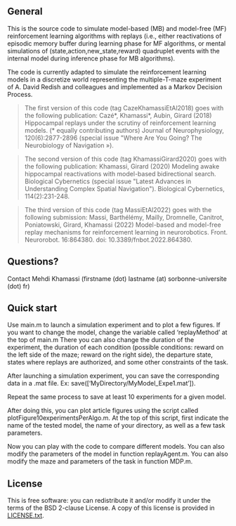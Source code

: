 ## General

This is the source code to simulate model-based (MB) and model-free (MF) reinforcement learning algorithms with replays (i.e., either reactivations of episodic memory buffer during learning phase for MF algorithms, or mental simulations of (state,action,new_state,reward) quadruplet events with the internal model during inference phase for MB algorithms).

The code is currently adapted to simulate the reinforcement learning models in a discretize world representing the multiple-T-maze experiment of A. David Redish and colleagues and implemented as a Markov Decision Process.

> The first version of this code (tag CazeKhamassiEtAl2018) goes with the following publication: Cazé*, Khamassi*, Aubin, Girard (2018) Hippocampal replays under the scrutiny of reinforcement learning models. (* equally contributing authors) Journal of Neurophysiology, 120(6):2877-2896 (special issue "Where Are You Going? The Neurobiology of Navigation »).
	
> The second version of this code (tag KhamassiGirard2020) goes with the following publication: Khamassi, Girard (2020) Modeling awake hippocampal reactivations with model-based bidirectional search. Biological Cybernetics (special issue "Latest Advances in Understanding Complex Spatial Navigation"). Biological Cybernetics, 114(2):231-248.
	
> The third version of this code (tag MassiEtAl2022) goes with the following submission: Massi, Barthélémy, Mailly, Dromnelle, Canitrot, Poniatowski, Girard, Khamassi (2022) Model-based and model-free replay mechanisms for reinforcement learning in neurorobotics. Front. Neurorobot. 16:864380. doi: 10.3389/fnbot.2022.864380.

## Questions?

Contact Mehdi Khamassi (firstname (dot) lastname (at) sorbonne-universite (dot) fr)

## Quick start

Use main.m to launch a simulation experiment and to plot a few figures.
If you want to change the model, change the variable called ‘replayMethod’ at the top of main.m
There you can also change the duration of the experiment, the duration of each condition (possible conditions: reward on the left side of the maze; reward on the right side), the departure state, states where replays are authorized, and some other constraints of the task.

After launching a simulation experiment, you can save the corresponding data in a .mat file. Ex: save([‘MyDirectory/MyModel_Expe1.mat’]).

Repeat the same process to save at least 10 experiments for a given model.

After doing this, you can plot article figures using the script called plotFigure10experimentsPerAlgo.m. At the top of this script, first indicate the name of the tested model, the name of your directory, as well as a few task parameters.

Now you can play with the code to compare different models. You can also modify the parameters of the model in function replayAgent.m. You can also modify the maze and parameters of the task in function MDP.m.

## License

This is free software: you can redistribute it and/or modify it under the terms of the BSD 2-clause License. A copy of this license is provided in [LICENSE.txt](https://github.com/MehdiKhamassi/RLwithReplay/blob/master/LICENSE).
